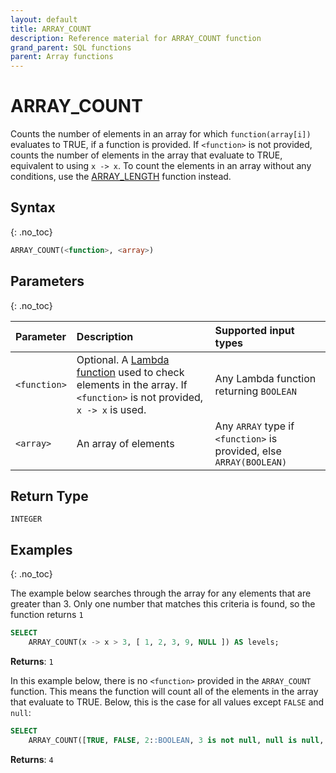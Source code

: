 ```yaml
---
layout: default
title: ARRAY_COUNT
description: Reference material for ARRAY_COUNT function
grand_parent: SQL functions
parent: Array functions
---
```



# ARRAY\_COUNT
Counts the number of elements in an array for which `function(array[i])` evaluates to TRUE, if a function is provided.
If `<function>` is not provided, counts the number of elements in the array that evaluate to TRUE, equivalent to using `x -> x`.
To count the elements in an array without any conditions, use the [ARRAY_LENGTH](../array/array-length.md) function instead.

## Syntax
{: .no_toc}

```sql
ARRAY_COUNT(<function>, <array>)
```
## Parameters
{: .no_toc}

| Parameter | Description         | Supported input types |
| :--------- | :-------------------------------------------- | :--------|
| `<function>`  | Optional. A [Lambda function](../../../Guides/working-with-semi-structured-data/working-with-arrays.md#lambda-function-general-syntax) used to check elements in the array. If `<function>` is not provided, `x -> x` is used. | Any Lambda function returning `BOOLEAN` |
| `<array>`   | An array of elements | Any `ARRAY` type if `<function>` is provided, else `ARRAY(BOOLEAN)`  |

## Return Type
`INTEGER`

## Examples
{: .no_toc}

The example below searches through the array for any elements that are greater than 3. Only one number that matches this criteria is found, so the function returns `1`

```sql
SELECT
	ARRAY_COUNT(x -> x > 3, [ 1, 2, 3, 9, NULL ]) AS levels;
```

**Returns**: `1`

In this example below, there is no `<function>` provided in the `ARRAY_COUNT` function. This means the function will count all of the elements in the array that evaluate to TRUE. Below, this is the case for all values except `FALSE` and `null`:

```sql
SELECT
	ARRAY_COUNT([TRUE, FALSE, 2::BOOLEAN, 3 is not null, null is null, null]) AS levels;
```

**Returns**: `4`
